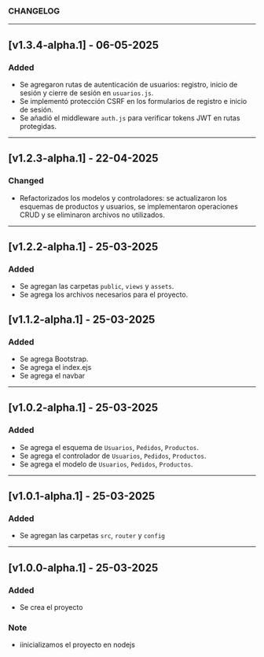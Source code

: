 ### CHANGELOG

---

## [v1.3.4-alpha.1] - 06-05-2025

### Added

- Se agregaron rutas de autenticación de usuarios: registro, inicio de sesión y cierre de sesión en `usuarios.js`.
- Se implementó protección CSRF en los formularios de registro e inicio de sesión.
- Se añadió el middleware `auth.js` para verificar tokens JWT en rutas protegidas.

---

## [v1.2.3-alpha.1] - 22-04-2025

### Changed

- Refactorizados los modelos y controladores: se actualizaron los esquemas de productos y usuarios, se implementaron operaciones CRUD y se eliminaron archivos no utilizados.

---

## [v1.2.2-alpha.1] - 25-03-2025

### Added

- Se agregan las carpetas `public`, `views` y `assets`.
- Se agrega los archivos necesarios para el proyecto.

## [v1.1.2-alpha.1] - 25-03-2025

### Added

- Se agrega Bootstrap.
- Se agrega el index.ejs
- Se agrega el navbar

---

## [v1.0.2-alpha.1] - 25-03-2025

### Added

- Se agrega el esquema de `Usuarios`, `Pedidos`, `Productos`.
- Se agrega el controlador de `Usuarios`, `Pedidos`, `Productos`.
- Se agrega el modelo de `Usuarios`, `Pedidos`, `Productos`.

---

## [v1.0.1-alpha.1] - 25-03-2025

### Added

- Se agregan las carpetas `src`, `router` y `config`

---

## [v1.0.0-alpha.1] - 25-03-2025

### Added

- Se crea el proyecto

### Note

- iinicializamos el proyecto en nodejs

